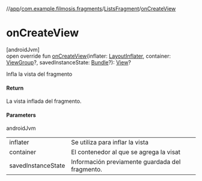 //[app](../../../index.md)/[com.example.filmosis.fragments](../index.md)/[ListsFragment](index.md)/[onCreateView](on-create-view.md)

# onCreateView

[androidJvm]\
open override fun [onCreateView](on-create-view.md)(inflater: [LayoutInflater](https://developer.android.com/reference/kotlin/android/view/LayoutInflater.html), container: [ViewGroup](https://developer.android.com/reference/kotlin/android/view/ViewGroup.html)?, savedInstanceState: [Bundle](https://developer.android.com/reference/kotlin/android/os/Bundle.html)?): [View](https://developer.android.com/reference/kotlin/android/view/View.html)?

Infla la vista del fragmento

#### Return

La vista inflada del fragmento.

#### Parameters

androidJvm

| | |
|---|---|
| inflater | Se utiliza para inflar la vista |
| container | El contenedor al que se agrega la visat |
| savedInstanceState | Información previamente guardada del fragmento. |
